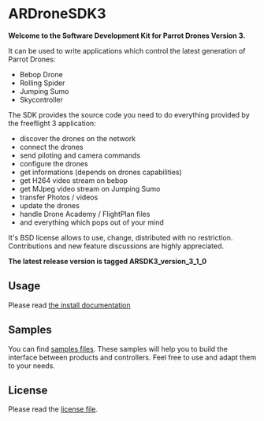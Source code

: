 ARDroneSDK3
===============

**Welcome to the Software Development Kit for Parrot Drones Version 3.**

It can be used to write applications which control the latest generation of Parrot Drones:
- Bebop Drone
- Rolling Spider
- Jumping Sumo
- Skycontroller  
  
  
  
The SDK provides the source code you need to do everything provided by the freeflight 3 application:
- discover the drones on the network
- connect the drones
- send piloting and camera commands
- configure the drones
- get informations (depends on drones capabilities)
- get H264 video stream on bebop
- get MJpeg video stream on Jumping Sumo
- transfer Photos / videos
- update the drones
- handle Drone Academy / FlightPlan files
- and everything which pops out of your mind


It's BSD license allows to use, change, distributed with no restriction.
Contributions and new feature discussions are highly appreciated.

**The latest release version is tagged ARSDK3_version_3_1_0**

Usage
-------------
Please read [the install documentation](https://github.com/ARDroneSDK3/Docs/blob/master/Installation/INSTALL)

Samples
---------
You can find [samples files](https://github.com/ARDroneSDK3/Samples.git). These samples will help you to build the interface between products and controllers. 
Feel free to use and adapt them to your needs.

License
---------
Please read the [license file](https://github.com/ARDroneSDK3/ARSDKBuildUtils/blob/master/LICENSE.md).
